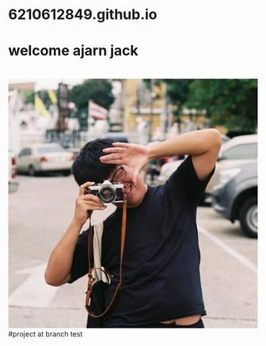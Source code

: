 # 6210612849.github.io
# welcome ajarn jack <h1>
![nuttakit kongkaew](/my.jpg)
#project at branch test
